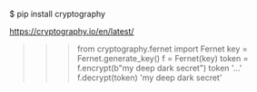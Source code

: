$ pip install cryptography

https://cryptography.io/en/latest/

>>> from cryptography.fernet import Fernet
>>> key = Fernet.generate_key()
>>> f = Fernet(key)
>>> token = f.encrypt(b"my deep dark secret")
>>> token
'...'
>>> f.decrypt(token)
'my deep dark secret'


